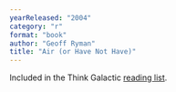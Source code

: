 ```yaml
---
yearReleased: "2004"
category: "r"
format: "book"
author: "Geoff Ryman"
title: "Air (or Have Not Have)"
---
```

 Included in the Think Galactic <a href="http://thinkgalactic.org/reading-lists/by-author/">reading list</a>.
  